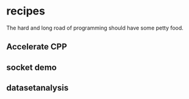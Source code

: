 # recipes
The hard and long road of programming  should have some petty food.

## Accelerate CPP

## socket demo

## datasetanalysis
